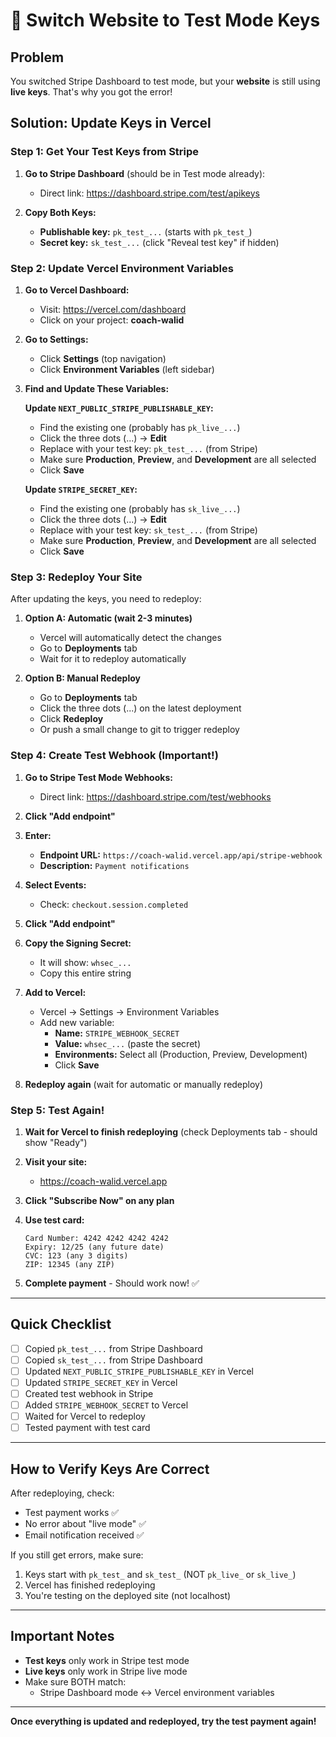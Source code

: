 # 🔧 Switch Website to Test Mode Keys

## Problem
You switched Stripe Dashboard to test mode, but your **website** is still using **live keys**. That's why you got the error!

## Solution: Update Keys in Vercel

### Step 1: Get Your Test Keys from Stripe

1. **Go to Stripe Dashboard** (should be in Test mode already):
   - Direct link: https://dashboard.stripe.com/test/apikeys

2. **Copy Both Keys:**
   - **Publishable key:** `pk_test_...` (starts with `pk_test_`)
   - **Secret key:** `sk_test_...` (click "Reveal test key" if hidden)

### Step 2: Update Vercel Environment Variables

1. **Go to Vercel Dashboard:**
   - Visit: https://vercel.com/dashboard
   - Click on your project: **coach-walid**

2. **Go to Settings:**
   - Click **Settings** (top navigation)
   - Click **Environment Variables** (left sidebar)

3. **Find and Update These Variables:**

   **Update `NEXT_PUBLIC_STRIPE_PUBLISHABLE_KEY`:**
   - Find the existing one (probably has `pk_live_...`)
   - Click the three dots (...) → **Edit**
   - Replace with your test key: `pk_test_...` (from Stripe)
   - Make sure **Production**, **Preview**, and **Development** are all selected
   - Click **Save**

   **Update `STRIPE_SECRET_KEY`:**
   - Find the existing one (probably has `sk_live_...`)
   - Click the three dots (...) → **Edit**
   - Replace with your test key: `sk_test_...` (from Stripe)
   - Make sure **Production**, **Preview**, and **Development** are all selected
   - Click **Save**

### Step 3: Redeploy Your Site

After updating the keys, you need to redeploy:

1. **Option A: Automatic (wait 2-3 minutes)**
   - Vercel will automatically detect the changes
   - Go to **Deployments** tab
   - Wait for it to redeploy automatically

2. **Option B: Manual Redeploy**
   - Go to **Deployments** tab
   - Click the three dots (...) on the latest deployment
   - Click **Redeploy**
   - Or push a small change to git to trigger redeploy

### Step 4: Create Test Webhook (Important!)

1. **Go to Stripe Test Mode Webhooks:**
   - Direct link: https://dashboard.stripe.com/test/webhooks

2. **Click "Add endpoint"**

3. **Enter:**
   - **Endpoint URL:** `https://coach-walid.vercel.app/api/stripe-webhook`
   - **Description:** `Payment notifications`

4. **Select Events:**
   - Check: `checkout.session.completed`

5. **Click "Add endpoint"**

6. **Copy the Signing Secret:**
   - It will show: `whsec_...`
   - Copy this entire string

7. **Add to Vercel:**
   - Vercel → Settings → Environment Variables
   - Add new variable:
     - **Name:** `STRIPE_WEBHOOK_SECRET`
     - **Value:** `whsec_...` (paste the secret)
     - **Environments:** Select all (Production, Preview, Development)
     - Click **Save**

8. **Redeploy again** (wait for automatic or manually redeploy)

### Step 5: Test Again!

1. **Wait for Vercel to finish redeploying** (check Deployments tab - should show "Ready")

2. **Visit your site:**
   - https://coach-walid.vercel.app

3. **Click "Subscribe Now" on any plan**

4. **Use test card:**
   ```
   Card Number: 4242 4242 4242 4242
   Expiry: 12/25 (any future date)
   CVC: 123 (any 3 digits)
   ZIP: 12345 (any ZIP)
   ```

5. **Complete payment** - Should work now! ✅

---

## Quick Checklist

- [ ] Copied `pk_test_...` from Stripe Dashboard
- [ ] Copied `sk_test_...` from Stripe Dashboard
- [ ] Updated `NEXT_PUBLIC_STRIPE_PUBLISHABLE_KEY` in Vercel
- [ ] Updated `STRIPE_SECRET_KEY` in Vercel
- [ ] Created test webhook in Stripe
- [ ] Added `STRIPE_WEBHOOK_SECRET` to Vercel
- [ ] Waited for Vercel to redeploy
- [ ] Tested payment with test card

---

## How to Verify Keys Are Correct

After redeploying, check:
- Test payment works ✅
- No error about "live mode" ✅
- Email notification received ✅

If you still get errors, make sure:
1. Keys start with `pk_test_` and `sk_test_` (NOT `pk_live_` or `sk_live_`)
2. Vercel has finished redeploying
3. You're testing on the deployed site (not localhost)

---

## Important Notes

- **Test keys** only work in Stripe test mode
- **Live keys** only work in Stripe live mode
- Make sure BOTH match:
  - Stripe Dashboard mode ↔ Vercel environment variables

---

**Once everything is updated and redeployed, try the test payment again!**

